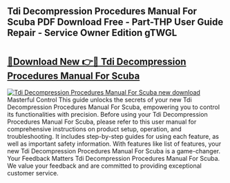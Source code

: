 ## Tdi Decompression Procedures Manual For Scuba PDF Download Free - Part-THP User Guide Repair - Service Owner Edition gTWGL

# <h2><a href="http://bc66783.oget.top/?id=Tdi+Decompression+Procedures+Manual+For+Scuba">🔗Download New 👉🔴 Tdi Decompression Procedures Manual For Scuba</a></h2>

[![Tdi Decompression Procedures Manual For Scuba new download](https://i.imgur.com/5g1atiW.png)](http://bc66783.oget.top/?id=Tdi+Decompression+Procedures+Manual+For+Scuba)
Masterful Control This guide unlocks the secrets of your new Tdi Decompression Procedures Manual For Scuba, empowering you to control its functionalities with precision. Before using your Tdi Decompression Procedures Manual For Scuba, please refer to this user manual for comprehensive instructions on product setup, operation, and troubleshooting. It includes step-by-step guides for using each feature, as well as important safety information. With features like list of features, your new Tdi Decompression Procedures Manual For Scuba is a game-changer. Your Feedback Matters Tdi Decompression Procedures Manual For Scuba. We value your feedback and are committed to providing exceptional customer service.
